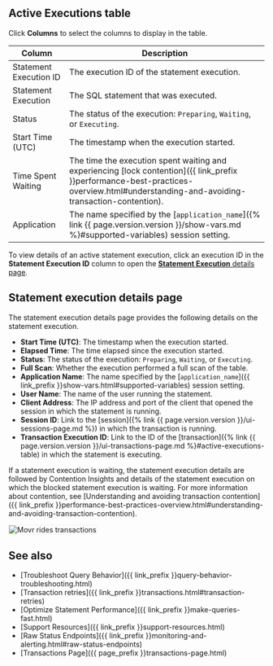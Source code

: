 
## Active Executions table

Click **Columns** to select the columns to display in the table.

Column | Description
-----|------------
Statement Execution ID | The execution ID of the statement execution.
Statement Execution | The SQL statement that was executed.
Status | The status of the execution: `Preparing`, `Waiting`, or `Executing`.
Start Time (UTC) | The timestamp when the execution started.
Time Spent Waiting | The time the execution spent waiting and experiencing [lock contention]({{ link_prefix }}performance-best-practices-overview.html#understanding-and-avoiding-transaction-contention).
Application | The name specified by the [`application_name`]({% link {{ page.version.version }}/show-vars.md %}#supported-variables) session setting.

To view details of an active statement execution, click an execution ID in the **Statement Execution ID** column to open the [**Statement Execution** details page](#statement-execution-details-page).

## Statement execution details page

The statement execution details page provides the following details on the statement execution.

- **Start Time (UTC)**: The timestamp when the execution started.
- **Elapsed Time**: The time elapsed since the execution started.
- **Status**: The status of the execution: `Preparing`, `Waiting`, or `Executing`.
- **Full Scan**: Whether the execution performed a full scan of the table.
- **Application Name**: The name specified by the [`application_name`]({{ link_prefix }}show-vars.html#supported-variables) session setting.
- **User Name**: The name of the user running the statement.
- **Client Address**: The IP address and port of the client that opened the session in which the statement is running.
- **Session ID**: Link to the [session]({% link {{ page.version.version }}/ui-sessions-page.md %}) in which the transaction is running.
- **Transaction Execution ID**: Link to the ID of the [transaction]({% link {{ page.version.version }}/ui-transactions-page.md %}#active-executions-table) in which the statement is executing.

If a statement execution is waiting, the statement execution details are followed by Contention Insights and details of the statement execution on which the blocked statement execution is waiting. For more information about contention, see [Understanding and avoiding transaction contention]({{ link_prefix }}performance-best-practices-overview.html#understanding-and-avoiding-transaction-contention).

<img src="{{ 'images/v23.2/waiting-statement.png' | relative_url }}" alt="Movr rides transactions" style="border:1px solid #eee;max-width:100%" />

## See also

- [Troubleshoot Query Behavior]({{ link_prefix }}query-behavior-troubleshooting.html)
- [Transaction retries]({{ link_prefix }}transactions.html#transaction-retries)
- [Optimize Statement Performance]({{ link_prefix }}make-queries-fast.html)
- [Support Resources]({{ link_prefix }}support-resources.html)
- [Raw Status Endpoints]({{ link_prefix }}monitoring-and-alerting.html#raw-status-endpoints)
- [Transactions Page]({{ page_prefix }}transactions-page.html)
